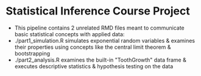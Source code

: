 # Statistical Inference Course Project

- This pipeline contains 2 unrelated RMD files meant to communicate basic statistical concepts with applied data:
- ./part1_simulation.R simulates exponential random variables & examines their properties using concepts like the central limit theorem & bootstrapping
- ./part2_analysis.R examines the built-in "ToothGrowth" data frame & executes descriptive statistics & hypothesis testing on the data 